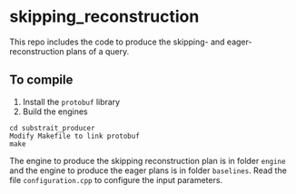 # skipping_reconstruction
This repo includes the code to produce the skipping- and eager-reconstruction plans of a query.

## To compile
1. Install the `protobuf` library
2. Build the engines
```
cd substrait_producer
Modify Makefile to link protobuf
make
```
The engine to produce the skipping reconstruction plan is in folder `engine` and the engine to produce the eager plans is in folder `baselines`. Read the file `configuration.cpp` to configure the input parameters. 

